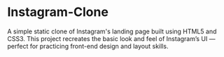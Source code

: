 # Instagram-Clone

A simple static clone of Instagram's landing page built using HTML5 and CSS3.
This project recreates the basic look and feel of Instagram’s UI — perfect for practicing front-end design and layout skills.
